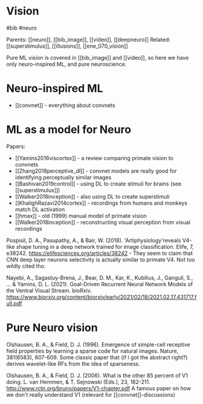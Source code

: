 # Vision

#bib #neuro

Parents: [[neuro]], [[bib_image]], [[video]], [[deepneuro]]
Related: [[superstimulus]], [[illusions]], [[ene_070_vision]]

Pure ML vision is covered in [[bib_image]] and [[video]], so here we have only neuro-inspired ML, and pure neuroscience.

# Neuro-inspired ML

* [[convnet]] - everything about convnets

# ML as a model for Neuro

Papers:
* [[Yamins2016viscortex]] - a review comparing primate vision to convnets
* [[Zhang2018perceptive_dl]] - convnet models are really good for identifying perceptually similar images
* [[Bashivan2019control]] - using DL to create stimuli for brains (see [[superstimulus]])
* [[Walker2018inception]] - also using DL to create superstimuli
* [[KhalighRazavi2014cortex]] - recordings from humans and monkeys match DL activation
* [[hmax]] - old (1999) manual model of primate vision
* [[Walker2018inception]] - reconstructing visual perception from visual recordings


Pospisil, D. A., Pasupathy, A., & Bair, W. (2018). 'Artiphysiology'reveals V4-like shape tuning in a deep network trained for image classification. Elife, 7, e38242. https://elifesciences.org/articles/38242 - They seem to claim that CNN deep layer neurons selectivity is actually similar to primate V4. Not too wildly cited tho.

Nayebi, A., Sagastuy-Brena, J., Bear, D. M., Kar, K., Kubilius, J., Ganguli, S., ... & Yamins, D. L. (2021). Goal-Driven Recurrent Neural Network Models of the Ventral Visual Stream. bioRxiv. https://www.biorxiv.org/content/biorxiv/early/2021/02/18/2021.02.17.431717.full.pdf

# Pure Neuro vision

Olshausen, B. A., & Field, D. J. (1996). Emergence of simple-cell receptive field properties by learning a sparse code for natural images. Nature, 381(6583), 607-609.
Some classic paper that (if I got the abstract right?) derives wavelet-like RFs from the idea of sparseness.

Olshausen, B. A., & Field, D. J. (2006). What is the other 85 percent of V1 doing. L. van Hemmen, & T. Sejnowski (Eds.), 23, 182-211. http://www.rctn.org/bruno/papers/V1-chapter.pdf
A famous paper on how we don't really understand V1 (relevant for [[convnet]]-discussions)
